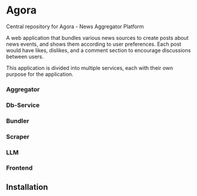 # Agora

Central repository for Agora - News Aggregator Platform

A web application that bundles various news sources to create posts about news events, and shows them according to user preferences.
Each post would have likes, dislikes, and a comment section to encourage discussions between users.

This application is divided into multiple services, each with their own purpose for the application.

### Aggregator 


### Db-Service


### Bundler


### Scraper


### LLM


### Frontend



## Installation 

